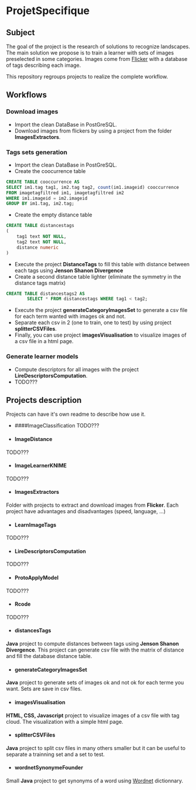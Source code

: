 # ProjetSpecifique

## Subject
The goal of the project is the research of solutions to recognize landscapes.
The main solution we propose is to train a learner with sets of images preselected in some categories.
Images come from [Flicker](www.flickr.com) with a database of tags describing each image.

This repository regroups projects to realize the complete workflow.



## Workflows

### Download images
* Import the clean DataBase in PostGreSQL.
* Download images from flickers by using a project from the folder __ImagesExtractors__.


### Tags sets generation
* Import the clean DataBase in PostGreSQL.
* Create the coocurrence table
``` SQL
CREATE TABLE cooccurrence AS 
SELECT im1.tag tag1, im2.tag tag2, count(im1.imageid) cooccurrence 
FROM imagetagfiltred im1, imagetagfiltred im2
WHERE im1.imageid = im2.imageid
GROUP BY im1.tag, im2.tag;
```
* Create the empty distance table
``` SQL
CREATE TABLE distancestags
(
    tag1 text NOT NULL,
    tag2 text NOT NULL,
    distance numeric
)
```
* Execute the project __DistanceTags__ to fill this table with  distance between each tags using __Jenson Shanon Divergence__
* Create a second distance table lighter (eliminate the symmetry in the distance tags matrix)
``` SQL
CREATE TABLE distancestags2 AS
        SELECT * FROM distancestags WHERE tag1 < tag2;
```
* Execute the project __generateCategoryImagesSet__ to generate a csv file for each term wanted with images ok and not.
* Separate each csv in 2 (one to train, one to test) by using project __splitterCSVFiles__.
* Finally, you can use project __imagesVisualisation__ to visualize images of a csv file in a html page.



### Generate learner models
* Compute descriptors for all images with the project __LireDescriptorsComputation__.
* TODO???


## Projects description
Projects can have it's own readme to describe how use it.
* ####ImageClassification
TODO???
* #### ImageDistance
TODO???
* #### ImageLearnerKNIME
TODO???
* #### ImagesExtractors
Folder with projects to extract and download images from __Flicker__. Each project have advantages and disadvantages (speed, language, ...)
* #### LearnImageTags
TODO???
* #### LireDescriptorsComputation
TODO???
* #### ProtoApplyModel
TODO???
* #### Rcode
TODO???
* #### distancesTags
__Java__ project to compute distances between tags using __Jenson Shanon Divergence__. This project can generate csv file with the matrix of distance and fill the database distance table.
* #### generateCategoryImagesSet
__Java__ project to generate sets of images ok and not ok for each terme you want. Sets are save in csv files.
* #### imagesVisualisation
__HTML, CSS, Javascript__ project to visualize images of a csv file with tag cloud. The visualization with a simple html page.
* #### splitterCSVFiles
__Java__ project to split csv files in many others smaller but it can be useful to separate a trainning set and a set to test. 
* #### wordnetSynonymeFounder
Small __Java__ project to get synonyms of a word using [Wordnet](http://wordnet.princeton.edu/) dictionnary.